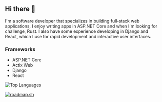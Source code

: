 ## Hi there 👋
I'm a software developer that specializes in building full-stack web applications, I enjoy writing apps in ASP.NET Core and when I'm looking for challenge, Rust. I also have some experience developing in Django and React, which I use for rapid development and interactive user interfaces.

### Frameworks
- ASP.NET Core
- Actix Web
- Django
- React

![Top Languages](https://github-readme-stats.vercel.app/api/top-langs/?username=borelli28&layout=compact&theme=dark)

[![roadmap.sh](https://roadmap.sh/card/wide/668ac0a0501413692bca1c9b?variant=dark)](https://roadmap.sh)
